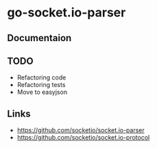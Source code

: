 # go-socket.io-parser

## Documentaion


## TODO

* Refactoring code
* Refactoring tests
* Move to easyjson

## Links

- https://github.com/socketio/socket.io-parser
- https://github.com/socketio/socket.io-protocol